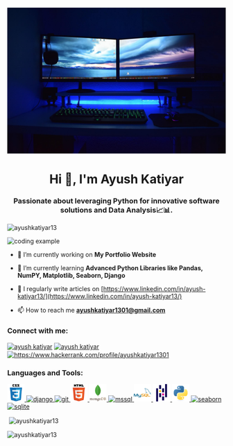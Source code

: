 ![logo](https://github.com/AyushKatiyar13/AyushKatiyar13/blob/main/Banner%201.jpg)

<h1 align="center"> Hi 👋, I'm Ayush Katiyar</h1>
<h3 align="center">Passionate about leveraging Python for innovative software solutions and Data Analysis📈📊.</h3>

<p align="left"> <img src="https://komarev.com/ghpvc/?username=ayushkatiyar13&label=Profile%20views&color=0e75b6&style=flat" alt="ayushkatiyar13" /> </p>


<p align="left">
    <img src="https://media.licdn.com/dms/image/D4D12AQH4mcQALwgZ7Q/article-cover_image-shrink_600_2000/0/1691989932071?e=2147483647&v=beta&t=uwm5lxFiqURXuzG_xnf9hrIr-_sojSaQ4ggruUAYsmU" alt="coding example">
</p>


- 🔭 I’m currently working on **My Portfolio Website**

- 🌱 I’m currently learning **Advanced Python Libraries like Pandas, NumPY, Matplotlib, Seaborn, Django**

- 📝 I regularly write articles on [https://www.linkedin.com/in/ayush-katiyar13/](https://www.linkedin.com/in/ayush-katiyar13/)

- 📫 How to reach me **ayushkatiyar1301@gmail.com**

<h3 align="left">Connect with me:</h3>
<p align="left">
<a href="https://linkedin.com/in/ayush katiyar" target="blank"><img align="center" src="https://raw.githubusercontent.com/rahuldkjain/github-profile-readme-generator/master/src/images/icons/Social/linked-in-alt.svg" alt="ayush katiyar" height="30" width="40" /></a>
<a href="https://fb.com/ayush katiyar" target="blank"><img align="center" src="https://raw.githubusercontent.com/rahuldkjain/github-profile-readme-generator/master/src/images/icons/Social/facebook.svg" alt="ayush katiyar" height="30" width="40" /></a>
<a href="https://www.hackerrank.com/https://www.hackerrank.com/profile/ayushkatiyar1301" target="blank"><img align="center" src="https://raw.githubusercontent.com/rahuldkjain/github-profile-readme-generator/master/src/images/icons/Social/hackerrank.svg" alt="https://www.hackerrank.com/profile/ayushkatiyar1301" height="30" width="40" /></a>
</p>

<h3 align="left">Languages and Tools:</h3>
<p align="left"> <a href="https://www.w3schools.com/css/" target="_blank" rel="noreferrer"> <img src="https://raw.githubusercontent.com/devicons/devicon/master/icons/css3/css3-original-wordmark.svg" alt="css3" width="40" height="40"/> </a> <a href="https://www.djangoproject.com/" target="_blank" rel="noreferrer"> <img src="https://cdn.worldvectorlogo.com/logos/django.svg" alt="django" width="40" height="40"/> </a> <a href="https://git-scm.com/" target="_blank" rel="noreferrer"> <img src="https://www.vectorlogo.zone/logos/git-scm/git-scm-icon.svg" alt="git" width="40" height="40"/> </a> <a href="https://www.w3.org/html/" target="_blank" rel="noreferrer"> <img src="https://raw.githubusercontent.com/devicons/devicon/master/icons/html5/html5-original-wordmark.svg" alt="html5" width="40" height="40"/> </a> <a href="https://www.mongodb.com/" target="_blank" rel="noreferrer"> <img src="https://raw.githubusercontent.com/devicons/devicon/master/icons/mongodb/mongodb-original-wordmark.svg" alt="mongodb" width="40" height="40"/> </a> <a href="https://www.microsoft.com/en-us/sql-server" target="_blank" rel="noreferrer"> <img src="https://www.svgrepo.com/show/303229/microsoft-sql-server-logo.svg" alt="mssql" width="40" height="40"/> </a> <a href="https://www.mysql.com/" target="_blank" rel="noreferrer"> <img src="https://raw.githubusercontent.com/devicons/devicon/master/icons/mysql/mysql-original-wordmark.svg" alt="mysql" width="40" height="40"/> </a> <a href="https://pandas.pydata.org/" target="_blank" rel="noreferrer"> <img src="https://raw.githubusercontent.com/devicons/devicon/2ae2a900d2f041da66e950e4d48052658d850630/icons/pandas/pandas-original.svg" alt="pandas" width="40" height="40"/> </a> <a href="https://www.python.org" target="_blank" rel="noreferrer"> <img src="https://raw.githubusercontent.com/devicons/devicon/master/icons/python/python-original.svg" alt="python" width="40" height="40"/> </a> <a href="https://seaborn.pydata.org/" target="_blank" rel="noreferrer"> <img src="https://seaborn.pydata.org/_images/logo-mark-lightbg.svg" alt="seaborn" width="40" height="40"/> </a> <a href="https://www.sqlite.org/" target="_blank" rel="noreferrer"> <img src="https://www.vectorlogo.zone/logos/sqlite/sqlite-icon.svg" alt="sqlite" width="40" height="40"/> </a> </p>

<p>&nbsp;<img align="center" src="https://github-readme-stats.vercel.app/api?username=ayushkatiyar13&show_icons=true&locale=en" alt="ayushkatiyar13" /></p>

<p><img align="center" src="https://github-readme-streak-stats.herokuapp.com/?user=ayushkatiyar13&" alt="ayushkatiyar13" /></p>
